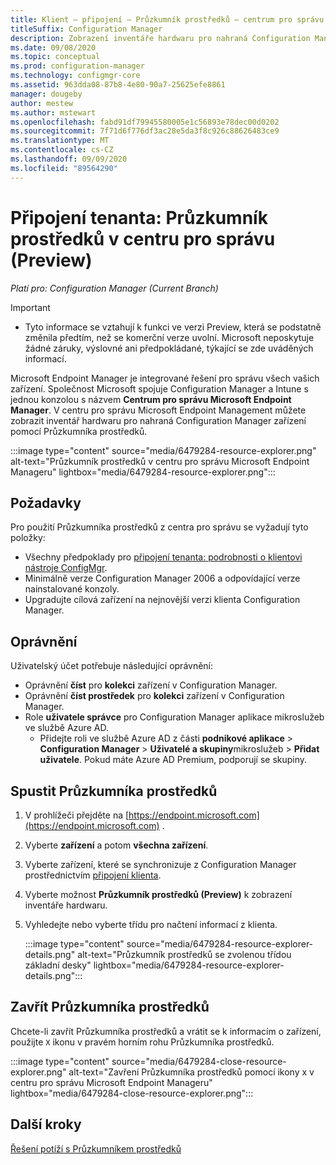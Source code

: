 ```yaml
---
title: Klient – připojení – Průzkumník prostředků – centrum pro správu (Preview)
titleSuffix: Configuration Manager
description: Zobrazení inventáře hardwaru pro nahraná Configuration Manager zařízení pomocí Průzkumníka prostředků v centru pro správu.
ms.date: 09/08/2020
ms.topic: conceptual
ms.prod: configuration-manager
ms.technology: configmgr-core
ms.assetid: 963dda08-87b8-4e80-90a7-25625efe8861
manager: dougeby
author: mestew
ms.author: mstewart
ms.openlocfilehash: fabd91df79945580005e1c56893e78dec00d0202
ms.sourcegitcommit: 7f71d6f776df3ac28e5da3f8c926c88626483ce9
ms.translationtype: MT
ms.contentlocale: cs-CZ
ms.lasthandoff: 09/09/2020
ms.locfileid: "89564290"
---
```

# <a name="tenant-attach-resource-explorer-in-the-admin-center-preview"></a><a name="bkmk_hinv"></a> Připojení tenanta: Průzkumník prostředků v centru pro správu (Preview)
<!--cm 6479284 in 7220536 pubpreview Sept 8, 2020-->
*Platí pro: Configuration Manager (Current Branch)*

> [!Important]
> - Tyto informace se vztahují k funkci ve verzi Preview, která se podstatně změnila předtím, než se komerční verze uvolní. Microsoft neposkytuje žádné záruky, výslovné ani předpokládané, týkající se zde uváděných informací.

Microsoft Endpoint Manager je integrované řešení pro správu všech vašich zařízení. Společnost Microsoft spojuje Configuration Manager a Intune s jednou konzolou s názvem **Centrum pro správu Microsoft Endpoint Manager**. V centru pro správu Microsoft Endpoint Management můžete zobrazit inventář hardwaru pro nahraná Configuration Manager zařízení pomocí Průzkumníka prostředků.

   :::image type="content" source="media/6479284-resource-explorer.png" alt-text="Průzkumník prostředků v centru pro správu Microsoft Endpoint Manageru" lightbox="media/6479284-resource-explorer.png":::

## <a name="prerequisites"></a>Požadavky

Pro použití Průzkumníka prostředků z centra pro správu se vyžadují tyto položky:

- Všechny předpoklady pro [připojení tenanta: podrobnosti o klientovi nástroje ConfigMgr](client-details.md).
- Minimálně verze Configuration Manager 2006 a odpovídající verze nainstalované konzoly.
- Upgradujte cílová zařízení na nejnovější verzi klienta Configuration Manager.

## <a name="permissions"></a>Oprávnění

Uživatelský účet potřebuje následující oprávnění:

- Oprávnění **číst** pro **kolekci** zařízení v Configuration Manager.
- Oprávnění **číst prostředek** pro **kolekci** zařízení v Configuration Manager.
- Role **uživatele správce** pro Configuration Manager aplikace mikroslužeb ve službě Azure AD.
  - Přidejte roli ve službě Azure AD z části **podnikové aplikace**  >  **Configuration Manager**  >  **Uživatelé a skupiny**mikroslužeb  >  **Přidat uživatele**. Pokud máte Azure AD Premium, podporují se skupiny.

## <a name="launch-resource-explorer"></a><a name="bkmk_launch"></a> Spustit Průzkumníka prostředků

1. V prohlížeči přejděte na [https://endpoint.microsoft.com](https://endpoint.microsoft.com) .
1. Vyberte **zařízení** a potom **všechna zařízení**.
1. Vyberte zařízení, které se synchronizuje z Configuration Manager prostřednictvím [připojení klienta](device-sync-actions.md).
1. Vyberte možnost **Průzkumník prostředků (Preview)** k zobrazení inventáře hardwaru.
1. Vyhledejte nebo vyberte třídu pro načtení informací z klienta.

   :::image type="content" source="media/6479284-resource-explorer-details.png" alt-text="Průzkumník prostředků se zvolenou třídou základní desky" lightbox="media/6479284-resource-explorer-details.png":::

## <a name="close-resource-explorer"></a>Zavřít Průzkumníka prostředků

Chcete-li zavřít Průzkumníka prostředků a vrátit se k informacím o zařízení, použijte `X` ikonu v pravém horním rohu Průzkumníka prostředků.

   :::image type="content" source="media/6479284-close-resource-explorer.png" alt-text="Zavření Průzkumníka prostředků pomocí ikony x v centru pro správu Microsoft Endpoint Manageru" lightbox="media/6479284-close-resource-explorer.png":::

## <a name="next-steps"></a>Další kroky

[Řešení potíží s Průzkumníkem prostředků](troubleshoot-resource-explorer.md)